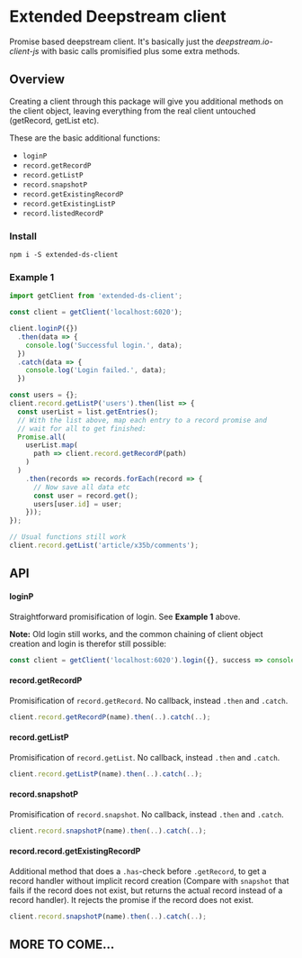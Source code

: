 # Extended Deepstream client

Promise based deepstream client. It's basically just the *deepstream.io-client-js* with basic calls promisified plus some extra methods.

## Overview

Creating a client through this package will give you additional methods on the client object, leaving everything from the real client untouched (getRecord, getList etc).

These are the basic additional functions:
- `loginP`
- `record.getRecordP`
- `record.getListP`
- `record.snapshotP`
- `record.getExistingRecordP`
- `record.getExistingListP`
- `record.listedRecordP`

### Install

`npm i -S extended-ds-client`

### Example 1

```javascript
import getClient from 'extended-ds-client';

const client = getClient('localhost:6020');

client.loginP({})
  .then(data => {
    console.log('Successful login.', data);
  })
  .catch(data => {
    console.log('Login failed.', data);
  })

const users = {};
client.record.getListP('users').then(list => {
  const userList = list.getEntries();
  // With the list above, map each entry to a record promise and
  // wait for all to get finished:
  Promise.all(
    userList.map(
      path => client.record.getRecordP(path)
    )
  )
    .then(records => records.forEach(record => {
      // Now save all data etc
      const user = record.get();
      users[user.id] = user;
    }));
});

// Usual functions still work
client.record.getList('article/x35b/comments');
```

## API

#### loginP

Straightforward promisification of login. See **Example 1** above.

**Note:** Old login still works, and the common chaining of client object creation and login is therefor still possible:

```javascript
const client = getClient('localhost:6020').login({}, success => console.log(success));
```

#### record.getRecordP

Promisification of `record.getRecord`. No callback, instead `.then` and `.catch`.

```javascript
client.record.getRecordP(name).then(..).catch(..);
```

#### record.getListP

Promisification of `record.getList`. No callback, instead `.then` and `.catch`.

```javascript
client.record.getListP(name).then(..).catch(..);
```

#### record.snapshotP

Promisification of `record.snapshot`. No callback, instead `.then` and `.catch`.

```javascript
client.record.snapshotP(name).then(..).catch(..);
```

#### record.record.getExistingRecordP

Additional method that does a `.has`-check before `.getRecord`, to get a record handler without implicit record creation (Compare with `snapshot` that fails if the record does not exist, but returns the actual record instead of a record handler). It rejects the promise if the record does not exist.

```javascript
client.record.snapshotP(name).then(..).catch(..);
```


## MORE TO COME...
